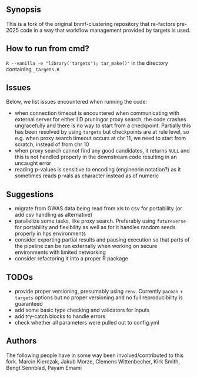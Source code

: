 ## Synopsis

This is a fork of the original bnmf-clustering repository that re-factors pre-2025 code in a way that workflow management provided by targets is used. 

## How to run from cmd?
`R --vanilla -e "library('targets'); tar_make()"` in the directory containing `_targets.R`

## Issues 
Below, we list issues encountered when running the code:

* when connection timeout is encountered when communicating with external server for either LD pruningor proxy search, the code crashes ungracefully and there is no way to start from a checkpoint. Partially this has been resolved by using `targets` but checkpoints are at rule level, so e.g. when proxy search timeout occurs at chr 11, we need to start from scratch, instead of from chr 10
* when proxy search cannot find any good candidates, it returns `NULL` and this is not handled properly in the downstream code resulting in an uncaught error
* reading p-values is sensitive to encoding (engineerin notation?) as it sometimes reads p-vals as character instead as of numeric

## Suggestions

* migrate from GWAS data being read from xls to csv for portability (or add csv handling as alternative)
* parallelize some tasks, like proxy search. Preferably using `futureverse` for portability and flexibility as well as for it handles random seeds properly in hps environments
* consider exporting partial results and pausing execution so that parts of the pipeline can be run externally when working on secure environments with limited networking
* consider refactoring it into a proper R package

## TODOs

* provide proper versioning, presumably using `renv`. Currently `pacman` + `targets` options but no proper versioning and no full reproducibility is guaranteed
* add some basic type checking and validators for inputs
* add try-catch blocks to handle errors
* check whether all parameters were pulled out to config.yml 

## Authors
The following people have in some way been involved/contributed to this fork.
Marcin Kierczak, Jakub Morze, Clemens Wittenbecher, Kirk Smith, Bengt Sennblad, Payam Emami
